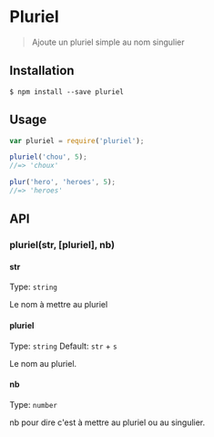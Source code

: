 # Pluriel

> Ajoute un pluriel simple au nom singulier

## Installation
```
$ npm install --save pluriel
```

## Usage

```js
var pluriel = require('pluriel');

pluriel('chou', 5);
//=> 'choux'

plur('hero', 'heroes', 5);
//=> 'heroes'
```

## API

### pluriel(str, [pluriel], nb)

#### str

Type: `string`

Le nom à mettre au pluriel

#### pluriel

Type: `string`
Default: `str` + `s`

Le nom au pluriel.

#### nb

Type: `number`

nb pour dire c'est à mettre au pluriel ou au singulier.
